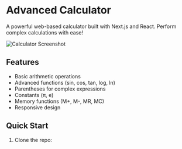 # Advanced Calculator

A powerful web-based calculator built with Next.js and React. Perform complex calculations with ease!

![Calculator Screenshot](https://placeholder.com/calculator-screenshot.png)

## Features

- Basic arithmetic operations
- Advanced functions (sin, cos, tan, log, ln)
- Parentheses for complex expressions
- Constants (π, e)
- Memory functions (M+, M-, MR, MC)
- Responsive design

## Quick Start

1. Clone the repo:
